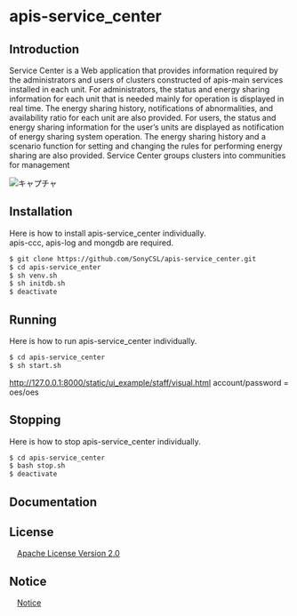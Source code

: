 # apis-service_center

## Introduction

Service Center is a Web application that provides information required by the administrators and users of clusters constructed of apis-main services installed in each unit. For administrators, the status and energy sharing information for each unit that is needed mainly for operation is displayed in real time. The energy sharing history, notifications of abnormalities, and availability ratio for each unit are also provided. For users, the status and energy sharing information for the user’s units are displayed as notification of energy sharing system operation. The energy sharing history and a scenario function for setting and changing the rules for performing energy sharing are also provided. Service Center groups clusters into communities for management 

![キャプチャ](https://user-images.githubusercontent.com/71874910/102715154-b3370100-4316-11eb-9367-439522143789.PNG)

## Installation

Here is how to install apis-service_center individually.   
apis-ccc, apis-log and mongdb are required.

```bash
$ git clone https://github.com/SonyCSL/apis-service_center.git
$ cd apis-service_enter
$ sh venv.sh
$ sh initdb.sh
$ deactivate
```

## Running

Here is how to run apis-service_center individually.  

```bash
$ cd apis-service_center
$ sh start.sh
```
http://127.0.0.1:8000/static/ui_example/staff/visual.html
account/password = oes/oes


## Stopping
Here is how to stop apis-service_center individually.  

```bash
$ cd apis-service_center
$ bash stop.sh
$ deactivate
```

## Documentation

## License
&emsp;[Apache License Version 2.0](https://github.com/SonyCSL/apis-service_center/blob/main/LICENSE)


## Notice
&emsp;[Notice](https://github.com/SonyCSL/apis-service_center/blob/main/NOTICE.md)
